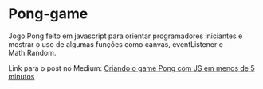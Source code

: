 ﻿# Pong-game

Jogo Pong feito em javascript para orientar programadores iniciantes e mostrar o uso de algumas funções como canvas, eventListener e Math.Random.

Link para o post no Medium: [Criando o game Pong com JS em menos de 5 minutos](https://medium.com/@willyan.dantunes/criando-o-game-pong-com-js-em-menos-de-5-minutos-554d8a97a68d)

